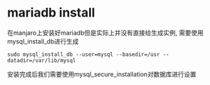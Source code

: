 # mariadb install

在manjaro上安装好mariadb但是实际上并没有直接给生成实例, 需要使用mysql_install_db进行生成

`
sudo mysql_install_db --user=mysql --basedir=/usr --datadir=/var/lib/mysql
`

安装完成后我们需要使用mysql_secure_installation对数据库进行设置
